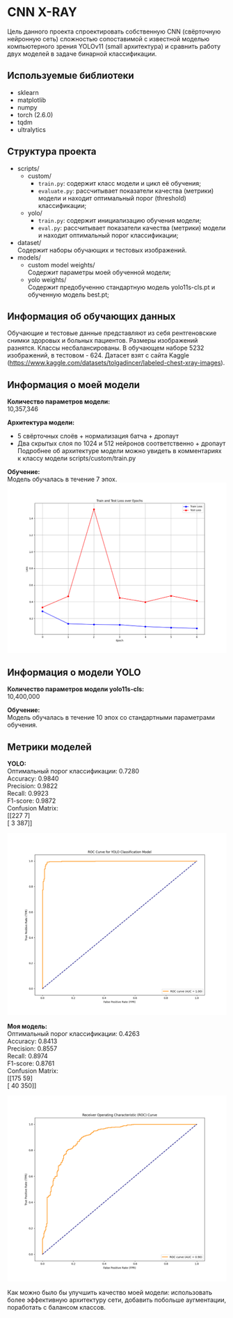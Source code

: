 # CNN X-RAY
Цель данного проекта спроектировать собственную CNN (свёрточную нейронную сеть) сложностью сопоставимой с известной моделью компьютерного зрения YOLOv11
(small архитектура) и сравнить работу двух моделей в задаче бинарной классификации.

## Используемые библиотеки
- sklearn
- matplotlib
- numpy
- torch (2.6.0)
- tqdm
- ultralytics

## Структура проекта
- scripts/
	- custom/
		- `train.py`: содержит класс модели и цикл её обучения;
		- `evaluate.py`: рассчитывает показатели качества (метрики) модели
						 и находит оптимальный порог (threshold) классификации;
	- yolo/
		- `train.py`: содержит инициализацию обучения модели;
		- `eval.py`: рассчитывает показатели качества (метрики) модели
					 и находит оптимальный порог классификации;
- dataset/\
    Содержит наборы обучающих и тестовых изображений.
- models/
	- custom model weights/\
		Содержит параметры моей обученной модели;
	- yolo weights/\
		Содержит предобученню стандартную модель yolo11s-cls.pt и обученную модель best.pt;
		
## Информация об обучающих данных
Обучающие и тестовые данные представляют из себя рентгеновские снимки здоровых и больных пациентов. Размеры изображений разнятся. Классы несбалансированы.
В обучающем наборе 5232 изображений, в тестовом - 624. Датасет взят с сайта Kaggle (https://www.kaggle.com/datasets/tolgadincer/labeled-chest-xray-images).

## Информация о моей модели
**Количество параметров модели:**\
10,357,346

**Архитектура модели:**
- 5 свёрточных слоёв + нормализация батча + дропаут
- Два скрытых слоя по 1024 и 512 нейронов соответственно + дропаут
Подробнее об архитектуре модели можно увидеть в комментариях к классу модели scripts/custom/train.py

**Обучение:**\
Модель обучалась в течение 7 эпох.
![Прогресс обучения](imgs/train0.png)

## Информация о модели YOLO
**Количество параметров модели yolo11s-cls:**\
10,400,000

**Обучение:**\
Модель обучалась в течение 10 эпох со стандартными параметрами обучения.

## Метрики моделей
**YOLO:**\
Оптимальный порог классификации: 0.7280\
Accuracy: 0.9840\
Precision: 0.9822\
Recall: 0.9923\
F1-score: 0.9872\
Confusion Matrix:\
[[227   7]\
 [  3 387]]

![ROC кривая обученной YOLO](imgs/ROC_YOLO.png)
 
**Моя модель:**\
Оптимальный порог классификации: 0.4263\
Accuracy: 0.8413\
Precision: 0.8557\
Recall: 0.8974\
F1-score: 0.8761\
Confusion Matrix:\
[[175  59]\
 [ 40 350]]

![ROC кривая обученной YOLO](imgs/ROC.png)

Как можно было бы улучшить качество моей модели:
использовать более эффективную архитектуру сети, добавить побольше аугментации, поработать с балансом классов.